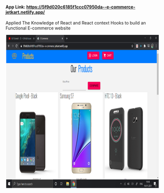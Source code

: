 #### App Link: https://5f9d020c6185f1ccc07950da--e-commerce-jetkart.netlify.app/


<p>Applied The Knowledge of React and React context Hooks to build an Functional E-commerce website</p>

<center>
<img src="Screenshot (277).png" height=500px width=500px>
</center>
